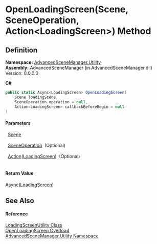 # OpenLoadingScreen(Scene, SceneOperation, Action&lt;LoadingScreen&gt;) Method




## Definition
**Namespace:** <a href="N_AdvancedSceneManager_Utility.md">AdvancedSceneManager.Utility</a>  
**Assembly:** AdvancedSceneManager (in AdvancedSceneManager.dll) Version: 0.0.0.0

**C#**
``` C#
public static Async<LoadingScreen> OpenLoadingScreen(
	Scene loadingScene,
	SceneOperation operation = null,
	Action<LoadingScreen> callbackBeforeBegin = null
)
```



#### Parameters
<dl><dt>  <a href="T_AdvancedSceneManager_Models_Scene.md">Scene</a></dt><dd> </dd><dt>  <a href="T_AdvancedSceneManager_Core_SceneOperation.md">SceneOperation</a>  (Optional)</dt><dd> </dd><dt>  <a href="https://learn.microsoft.com/dotnet/api/system.action-1" target="_blank" rel="noopener noreferrer">Action</a>(<a href="T_AdvancedSceneManager_Loading_LoadingScreen.md">LoadingScreen</a>)  (Optional)</dt><dd> </dd></dl>

#### Return Value
<a href="T_AdvancedSceneManager_Utility_Async_1.md">Async</a>(<a href="T_AdvancedSceneManager_Loading_LoadingScreen.md">LoadingScreen</a>)

## See Also


#### Reference
<a href="T_AdvancedSceneManager_Utility_LoadingScreenUtility.md">LoadingScreenUtility Class</a>  
<a href="Overload_AdvancedSceneManager_Utility_LoadingScreenUtility_OpenLoadingScreen.md">OpenLoadingScreen Overload</a>  
<a href="N_AdvancedSceneManager_Utility.md">AdvancedSceneManager.Utility Namespace</a>  
